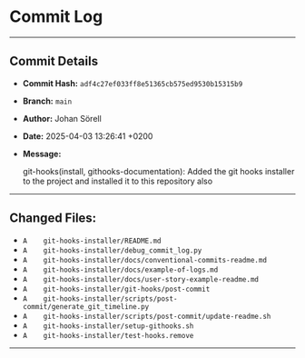 # Commit Log

---

## Commit Details

- **Commit Hash:**   `adf4c27ef033ff8e51365cb575ed9530b15315b9`
- **Branch:**        `main`
- **Author:**        Johan Sörell
- **Date:**          2025-04-03 13:26:41 +0200
- **Message:**

  git-hooks(install, githooks-documentation): Added the git hooks installer to the project and installed it to this repository also

---

## Changed Files:

- `A	git-hooks-installer/README.md`
- `A	git-hooks-installer/debug_commit_log.py`
- `A	git-hooks-installer/docs/conventional-commits-readme.md`
- `A	git-hooks-installer/docs/example-of-logs.md`
- `A	git-hooks-installer/docs/user-story-example-readme.md`
- `A	git-hooks-installer/git-hooks/post-commit`
- `A	git-hooks-installer/scripts/post-commit/generate_git_timeline.py`
- `A	git-hooks-installer/scripts/post-commit/update-readme.sh`
- `A	git-hooks-installer/setup-githooks.sh`
- `A	git-hooks-installer/test-hooks.remove`

---
